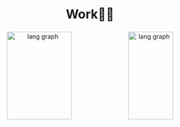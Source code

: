 ### 

<h1 align="center">Work🏋️‍♂️ </h1>

###
<!--
**lsan31296/lsan31296** is a ✨ _special_ ✨ repository because its `README.md` (this file) appears on your GitHub profile.

Here are some ideas to get you started:

- 🔭 I’m currently working on ...
- 🌱 I’m currently learning ...
- 👯 I’m looking to collaborate on ...
- 🤔 I’m looking for help with ...
- 💬 Ask me about ...
- 📫 How to reach me: ...
- 😄 Pronouns: ...
- ⚡ Fun fact: ...
-->
###

<div align="center">
  <a>
    <img
    src="https://github-readme-stats-topaz-omega-85.vercel.app/api?username=lsan31296&show_icons=true&include_all_commits=true&show=prs_merged,prs_merged_percentage&hide=issues,stars,contribs&theme=dark"  
    width="54%"
    height=200
    alt="lang graph" />  
  </a>
  
  <a>
    <img
    src="https://github-readme-stats-topaz-omega-85.vercel.app/api/top-langs?username=lsan31296&size_weight=0&count_weight=1&layout=compact"
    width="45%"
    height=200
    alt="lang graph" />
  </a>
</div>

###




